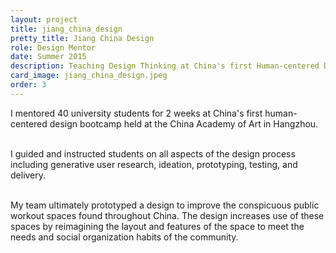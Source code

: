 ```yaml
---
layout: project
title: jiang_china_design
pretty_title: Jiang China Design
role: Design Mentor
date: Summer 2015
description: Teaching Design Thinking at China's first Human-centered Design bootcamp.
card_image: jiang_china_design.jpeg
order: 3
---
```



I mentored 40 university students for 2 weeks at China's first human-centered design bootcamp held at the China Academy of Art in Hangzhou. <br><br>

I guided and instructed students on all aspects of the design process including generative user research, ideation, prototyping, testing, and delivery.<br><br>

My team ultimately prototyped a design to improve the conspicuous public workout spaces found throughout China. The design increases use of these spaces by reimagining the layout and features of the space to meet the needs and social organization habits of the community.